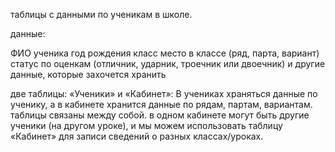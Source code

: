 таблицы с данными по ученикам в школе. 

данные:

ФИО ученика год рождения класс место в классе (ряд, парта, вариант) статус по оценкам (отличник, ударник, троечник или двоечник) и другие данные, которые захочется хранить

две таблицы: «Ученики» и «Кабинет»: В учениках храняться данные по ученику, а в кабинете хранится данные по рядам, партам, вариантам. таблицы связаны между собой.  в одном кабинете могут быть другие ученики (на другом уроке), и мы можем использовать таблицу «Кабинет» для записи сведений о разных классах/уроках.